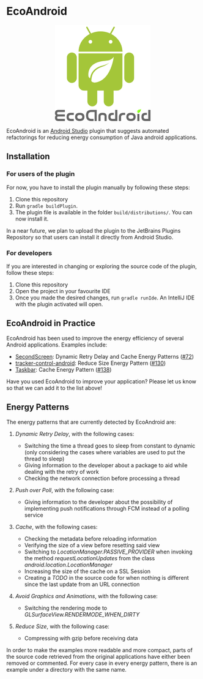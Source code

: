 # EcoAndroid

<p align="center">
  <img src="logo.png" alt="EcoAndroid logo" />
</p>

EcoAndroid is an [Android Studio](https://developer.android.com/studio) plugin that suggests automated refactorings for reducing energy consumption of Java android applications.

## Installation

### For users of the plugin
For now, you have to install the plugin manually by following these steps:

1. Clone this repository
2. Run `gradle buildPlugin`. 
3. The plugin file is available in the folder `build/distributions/`. You can now install it.

In a near future, we plan to upload the plugin to the JetBrains Plugins Repository so that users can install it directly from Android Studio.

### For developers
If you are interested in changing or exploring the source code of the plugin, follow these steps:

1. Clone this repository
2. Open the project in your favourite IDE
3. Once you made the desired changes, run `gradle runIde`. An IntelliJ IDE with the plugin activated will open.

## EcoAndroid in Practice
EcoAndroid has been used to improve the energy efficiency of several Android applications. Examples include:

 - [SecondScreen](https://github.com/farmerbb/SecondScreen): Dynamic Retry Delay and Cache Energy Patterns ([#72](https://github.com/farmerbb/SecondScreen/pull/72))
 - [tracker-control-android](https://github.com/OxfordHCC/tracker-control-android): Reduce Size Energy Pattern ([#130](https://github.com/OxfordHCC/tracker-control-android/pull/130))
 - [Taskbar](https://github.com/farmerbb/Taskbar): Cache Energy Pattern ([#138](https://github.com/farmerbb/Taskbar/pull/138))

Have you used EcoAndroid to improve your application? Please let us know so that we can add it to the list above!

## Energy Patterns
The energy patterns that are currently detected by EcoAndroid are:

  1. *Dynamic Retry Delay*, with the following cases:
      - Switching the time a thread goes to sleep from constant to dynamic (only considering the cases where variables are used to put the thread to sleep)
      - Giving information to the developer about a package to aid while dealing with the retry of work
      - Checking the network connection before processing a thread

  2. *Push over Poll*, with the following case:
      - Giving information to the developer about the possibility of implementing push notifications through FCM instead of a polling service

  3.  *Cache*, with the following cases:
      - Checking the metadata before reloading information
      - Verifying the size of a view before resetting said view
      - Switching to *LocationManager.PASSIVE_PROVIDER* when invoking the method *requestLocationUpdates* from the class *android.location.LocationManager*
      - Increasing the size of the cache on a SSL Session
      - Creating a *TODO* in the source code for when nothing is different since the last update from an URL connection

  4. *Avoid Graphics and Animations*, with the following case:
      - Switching the rendering mode to *GLSurfaceView.RENDERMODE_WHEN_DIRTY*

  5. *Reduce Size*, with the following case:
      - Compressing with gzip before receiving data
 
In order to make the examples more readable and more compact, parts of the source code retrieved from the original applications have either been removed or commented. For every case in every energy pattern, there is an example under a directory with the same name. 